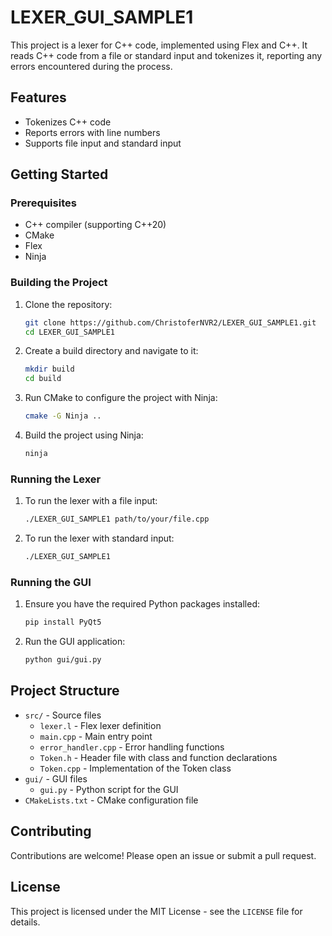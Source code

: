 # LEXER_GUI_SAMPLE1

This project is a lexer for C++ code, implemented using Flex and C++. It reads C++ code from a file or standard input and tokenizes it, reporting any errors encountered during the process.

## Features

- Tokenizes C++ code
- Reports errors with line numbers
- Supports file input and standard input

## Getting Started

### Prerequisites

- C++ compiler (supporting C++20)
- CMake
- Flex
- Ninja

### Building the Project

1. Clone the repository:
    ```sh
    git clone https://github.com/ChristoferNVR2/LEXER_GUI_SAMPLE1.git
    cd LEXER_GUI_SAMPLE1
    ```

2. Create a build directory and navigate to it:
    ```sh
    mkdir build
    cd build
    ```

3. Run CMake to configure the project with Ninja:
    ```sh
    cmake -G Ninja ..
    ```

4. Build the project using Ninja:
    ```sh
    ninja
    ```

### Running the Lexer

1. To run the lexer with a file input:
    ```sh
    ./LEXER_GUI_SAMPLE1 path/to/your/file.cpp
    ```

2. To run the lexer with standard input:
    ```sh
    ./LEXER_GUI_SAMPLE1
    ```

### Running the GUI

1. Ensure you have the required Python packages installed:
    ```sh
    pip install PyQt5
    ```

2. Run the GUI application:
    ```sh
    python gui/gui.py
    ```

## Project Structure

- `src/` - Source files
    - `lexer.l` - Flex lexer definition
    - `main.cpp` - Main entry point
    - `error_handler.cpp` - Error handling functions
    - `Token.h` - Header file with class and function declarations
    - `Token.cpp` - Implementation of the Token class
- `gui/` - GUI files
    - `gui.py` - Python script for the GUI
- `CMakeLists.txt` - CMake configuration file

## Contributing

Contributions are welcome! Please open an issue or submit a pull request.

## License

This project is licensed under the MIT License - see the `LICENSE` file for details.